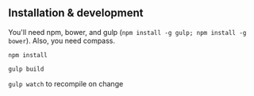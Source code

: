 ## Installation & development

You'll need npm, bower, and gulp (`npm install -g gulp; npm install -g bower`). Also, you need compass.

`npm install`

`gulp build`

`gulp watch` to recompile on change
